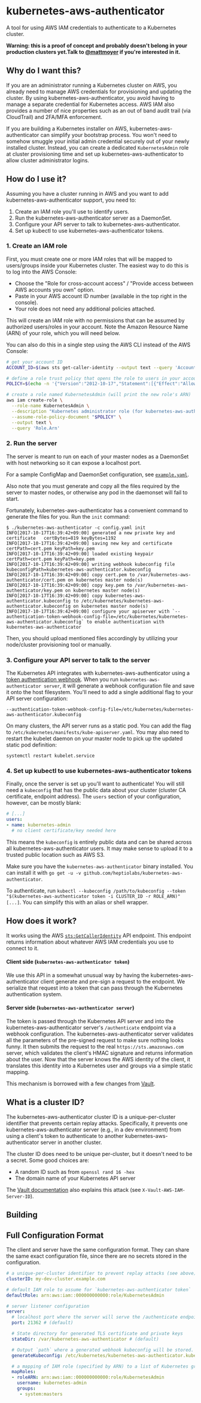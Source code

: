 # kubernetes-aws-authenticator

A tool for using AWS IAM credentials to authenticate to a Kubernetes cluster.

**Warning: this is a proof of concept and probably doesn't belong in your production clusters yet.Talk to [@mattmoyer](https://github.com/mattmoyer) if you're interested in it.**

## Why do I want this?
If you are an administrator running a Kubernetes cluster on AWS, you already need to manage AWS credentials for provisioning and updating the cluster.
By using kubernetes-aws-authenticator, you avoid having to manage a separate credential for Kubernetes access.
AWS IAM also provides a number of nice properties such as an out of band audit trail (via CloudTrail) and 2FA/MFA enforcement.

If you are building a Kubernetes installer on AWS, kubernetes-aws-authenticator can simplify your bootstrap process.
You won't need to somehow smuggle your initial admin credential securely out of your newly installed cluster.
Instead, you can create a dedicated `KubernetesAdmin` role at cluster provisioning time and set up kubernetes-aws-authenticator to allow cluster administrator logins.

## How do I use it?
Assuming you have a cluster running in AWS and you want to add kubernetes-aws-authenticator support, you need to:
 1. Create an IAM role you'll use to identify users.
 2. Run the kubernetes-aws-authenticator server as a DaemonSet.
 3. Configure your API server to talk to kubernetes-aws-authenticator.
 4. Set up kubectl to use kubernetes-aws-authenticator tokens.

### 1. Create an IAM role
First, you must create one or more IAM roles that will be mapped to users/groups inside your Kubernetes cluster.
The easiest way to do this is to log into the AWS Console:
 - Choose the "Role for cross-account access" / "Provide access between AWS accounts you own" option.
 - Paste in your AWS account ID number (available in the top right in the console).
 - Your role does not need any additional policies attached.

This will create an IAM role with no permissions that can be assumed by authorized users/roles in your account.
Note the Amazon Resource Name (ARN) of your role, which you will need below.

You can also do this in a single step using the AWS CLI instead of the AWS Console:
```sh
# get your account ID
ACCOUNT_ID=$(aws sts get-caller-identity --output text --query 'Account')

# define a role trust policy that opens the role to users in your account (limited by IAM policy)
POLICY=$(echo -n '{"Version":"2012-10-17","Statement":[{"Effect":"Allow","Principal":{"AWS":"arn:aws:iam::'; echo -n "$ACCOUNT_ID"; echo -n ':root"},"Action":"sts:AssumeRole","Condition":{}}]}')

# create a role named KubernetesAdmin (will print the new role's ARN)
aws iam create-role \
  --role-name KubernetesAdmin \
  --description "Kubernetes administrator role (for kubernetes-aws-authenticator)." \
  --assume-role-policy-document "$POLICY" \
  --output text \
  --query 'Role.Arn'
```

### 2. Run the server
The server is meant to run on each of your master nodes as a DaemonSet with host networking so it can expose a localhost port.

For a sample ConfigMap and DaemonSet configuration, see [`example.yaml`](./example.yaml).

Also note that you must generate and copy all the files required by the server to master nodes, or otherwise any pod in the daemonset will fail to start.

Fortunately, kubernetes-aws-authenticator has a convenient command to generate the files for you.
Run the `init` command:

```
$ ./kubernetes-aws-authenticator -c config.yaml init
INFO[2017-10-17T16:39:42+09:00] generated a new private key and certificate   certBytes=819 keyBytes=1192
INFO[2017-10-17T16:39:42+09:00] saving new key and certificate                certPath=cert.pem keyPath=key.pem
INFO[2017-10-17T16:39:42+09:00] loaded existing keypair                       certPath=cert.pem keyPath=key.pem
INFO[2017-10-17T16:39:42+09:00] writing webhook kubeconfig file               kubeconfigPath=kubernetes-aws-authenticator.kubeconfig
INFO[2017-10-17T16:39:42+09:00] copy cert.pem to /var/kubernetes-aws-authenticator/cert.pem on kubernetes master node(s)
INFO[2017-10-17T16:39:42+09:00] copy key.pem to /var/kubernetes-aws-authenticator/key.pem on kubernetes master node(s)
INFO[2017-10-17T16:39:42+09:00] copy kubernetes-aws-authenticator.kubeconfig to /etc/kubernetes/kubernetes-aws-authenticator.kubeconfig on kubernetes master node(s)
INFO[2017-10-17T16:39:42+09:00] configure your apiserver with `--authentication-token-webhook-config-file=/etc/kubernetes/kubernetes-aws-authenticator.kubeconfig` to enable authentication with kubernetes-aws-authenticator
```

Then, you should upload mentioned files accordingly by utilizing your node/cluster provisioning tool or manually.

### 3. Configure your API server to talk to the server
The Kubernetes API integrates with kubernetes-aws-authenticator using a [token authentication webhook](https://kubernetes.io/docs/admin/authentication/#webhook-token-authentication).
When you run `kubernetes-aws-authenticator server`, it will generate a webhook configuration file and save it onto the host filesystem.
You'll need to add a single additional flag to your API server configuration:
```
--authentication-token-webhook-config-file=/etc/kubernetes/kubernetes-aws-authenticator.kubeconfig
```

On many clusters, the API server runs as a static pod.
You can add the flag to `/etc/kubernetes/manifests/kube-apiserver.yaml`.
You may also need to restart the kubelet daemon on your master node to pick up the updated static pod definition:
```
systemctl restart kubelet.service
```

### 4. Set up kubectl to use kubernetes-aws-authenticator tokens

Finally, once the server is set up you'll want to authenticate!
You will still need a `kubeconfig` that has the public data about your cluster (cluster CA certificate, endpoint address).
The `users` section of your configuration, however, can be mostly blank:
```yaml
# [...]
users:
- name: kubernetes-admin
  # no client certificate/key needed here
```

This means the `kubeconfig` is entirely public data and can be shared across all kubernetes-aws-authenticator users.
It may make sense to upload it to a trusted public location such as AWS S3.

Make sure you have the `kubernetes-aws-authenticator` binary installed.
You can install it with `go get -u -v github.com/heptiolabs/kubernetes-aws-authenticator`.

To authenticate, run `kubectl --kubeconfig /path/to/kubeconfig --token "$(kubernetes-aws-authenticator token -i CLUSTER_ID -r ROLE_ARN)" [...]`.
You can simplify this with an alias or shell wrapper.

## How does it work?
It works using the AWS [`sts:GetCallerIdentity`](https://docs.aws.amazon.com/STS/latest/APIReference/API_GetCallerIdentity.html) API endpoint.
This endpoint returns information about whatever AWS IAM credentials you use to connect to it.

#### Client side (`kubernetes-aws-authenticator token`)
We use this API in a somewhat unusual way by having the kubernetes-aws-authenticator client generate and pre-sign a request to the endpoint.
We serialize that request into a token that can pass through the Kubernetes authentication system.

#### Server side (`kubernetes-aws-authenticator server`)
The token is passed through the Kubernetes API server and into the kubernetes-aws-authenticator server's `/authenticate` endpoint via a webhook configuration.
The kubernetes-aws-authenticator server validates all the parameters of the pre-signed request to make sure nothing looks funny.
It then submits the request to the real `https://sts.amazonaws.com` server, which validates the client's HMAC signature and returns information about the user.
Now that the server knows the AWS identity of the client, it translates this identity into a Kubernetes user and groups via a simple static mapping.

This mechanism is borrowed with a few changes from [Vault](https://www.vaultproject.io/docs/auth/aws.html#iam-authentication-method).

## What is a cluster ID?
The kubernetes-aws-authenticator cluster ID is a unique-per-cluster identifier that prevents certain replay attacks.
Specifically, it prevents one kubernetes-aws-authenticator server (e.g., in a dev environment) from using a client's token to authenticate to another kubernetes-aws-authenticator server in another cluster.

The cluster ID does need to be unique per-cluster, but it doesn't need to be a secret.
Some good choices are:
 - A random ID such as from `openssl rand 16 -hex`
 - The domain name of your Kubernetes API server

The [Vault documentation](https://www.vaultproject.io/docs/auth/aws.html#iam-authentication-method) also explains this attack (see `X-Vault-AWS-IAM-Server-ID`).

## Building


## Full Configuration Format
The client and server have the same configuration format.
They can share the same exact configuration file, since there are no secrets stored in the configuration.

```yaml
# a unique-per-cluster identifier to prevent replay attacks (see above)
clusterID: my-dev-cluster.example.com

# default IAM role to assume for `kubernetes-aws-authenticator token`
defaultRole: arn:aws:iam::000000000000:role/KubernetesAdmin

# server listener configuration
server:
  # localhost port where the server will serve the /authenticate endpoint
  port: 21362 # (default)

  # State directory for generated TLS certificate and private keys
  stateDir: /var/kubernetes-aws-authenticator # (default)

  # Output `path` where a generated webhook kubeconfig will be stored.
  generateKubeconfig: /etc/kubernetes/kubernetes-aws-authenticator.kubeconfig # (default)

  # a mapping of IAM role (specified by ARN) to a list of Kubernetes group names
  mapRoles:
  - roleARN: arn:aws:iam::000000000000:role/KubernetesAdmin
    username: kubernetes-admin
    groups:
     - system:masters
```